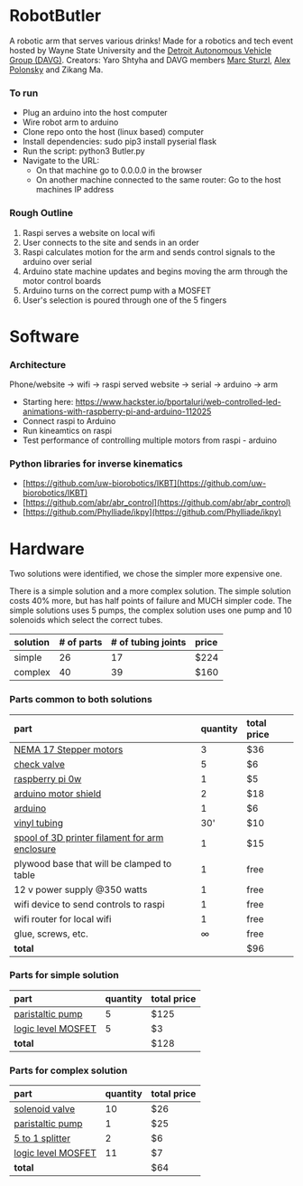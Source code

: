 # RobotButler
A robotic arm that serves various drinks! Made for a robotics and tech event hosted by Wayne State University and the [Detroit Autonomous Vehicle Group (DAVG)](https://davg.tech/). Creators: Yaro Shtyha and DAVG members [Marc Sturzl](https://github.com/sturzl/), [Alex Polonsky](https://github.com/Sashulik) and Zikang Ma.

### To run
- Plug an arduino into the host computer
- Wire robot arm to arduino
- Clone repo onto the host (linux based) computer
- Install dependencies: sudo pip3 install pyserial flask
- Run the script: python3 Butler.py
- Navigate to the URL:
  - On that machine go to 0.0.0.0 in the browser
  - On another machine connected to the same router: Go to the host machines IP address
  
### Rough Outline
1. Raspi serves a website on local wifi
2. User connects to the site and sends in an order
3. Raspi calculates motion for the arm and sends control signals to the arduino over serial
4. Arduino state machine updates and begins moving the arm through the motor control boards
5. Arduino turns on the correct pump with a MOSFET
6. User's selection is poured through one of the 5 fingers

# Software

### Architecture
Phone/website -> wifi -> raspi served website -> serial -> arduino -> arm
- Starting here: https://www.hackster.io/bportaluri/web-controlled-led-animations-with-raspberry-pi-and-arduino-112025
- Connect raspi to Arduino
- Run kineamtics on raspi
- Test performance of controlling multiple motors from raspi - arduino

### Python libraries for inverse kinematics
- [https://github.com/uw-biorobotics/IKBT](https://github.com/uw-biorobotics/IKBT)
- [https://github.com/abr/abr_control](https://github.com/abr/abr_control)
- [https://github.com/Phylliade/ikpy](https://github.com/Phylliade/ikpy)

# Hardware
Two solutions were identified, we chose the simpler more expensive one.

There is a simple solution and a more complex solution. The simple solution costs 40% more, but has half points of failure and MUCH simpler code. The simple solutions uses 5 pumps, the complex solution uses one pump and 10 solenoids which select the correct tubes.

| solution | # of parts | # of tubing joints | price |
| :--- | :--- | :--- | :--- |
| simple | 26 | 17 | $224 |
| complex | 40 | 39 | $160 |


### Parts common to both solutions

| part | quantity | total price |
|:-----|:-----|:-----|
| [NEMA 17 Stepper motors](https://www.ebay.com/itm/Stepper-Motor-Nema-17-SL42STH34-1504A-40mm-1-8A-78Oz-4-Lead-for-3D-Printers/202388518117?hash=item2f1f4bb4e5:g:fBIAAOSwd~Zbj4~G:rk:1:pf:0&LH_BIN=1) | 3 | $36  |
| [check valve](https://www.usplastic.com/catalog/item.aspx?sku=64048&gclid=EAIaIQobChMI6-PswujD3gIVQ7jACh0_2ASsEAQYASABEgI4Z_D_BwE) | 5 | $6 |
| [raspberry pi 0w](https://www.microcenter.com/product/486575/zero-w) | 1 | $5 |
| [arduino motor shield](https://www.amazon.com/Compatible-Arduino-Duemilanove-Atomic-Market/dp/B00TMA4YSS/ref=asc_df_B00TMA4YSS/?tag=hyprod-20&linkCode=df0&hvadid=194019628201&hvpos=1o1&hvnetw=g&hvrand=13664937720553066793&hvpone=&hvptwo=&hvqmt=&hvdev=c&hvdvcmdl=&hvlocint=&hvlocphy=9016967&hvtargid=pla-340551339284&psc=1) | 2 | $18 |
| [arduino](https://www.ebay.com/itm/UNO-R3-ATmega328P-16MHz-CH340-CH340G-USB-For-Arduino/302936647614?hash=item46886e67be:g:U2AAAOSwqM9b1SGS:rk:39:pf:0) | 1 | $6 |
| [vinyl tubing](https://www.homedepot.com/p/Everbilt-3-8-in-O-D-x-1-4-in-I-D-x-10-ft-PVC-Clear-Vinyl-Tube-702098/207144353) | 30' | $10 |
| [spool of 3D printer filament for arm enclosure](https://www.microcenter.com/product/485641/175mm-white-pla-3d-printer-filament---1kg-spool-(22-lbs)) | 1 | $15 |
| plywood base that will be clamped to table | 1 | free |
| 12 v power supply @350 watts | 1 | free |
| wifi device to send controls to raspi |  1  | free |
| wifi router for local wifi | 1 | free |
| glue, screws, etc. | ∞ | free |
| **total** |  | $96 |

### Parts for simple solution

| part | quantity | total price |
|:-----|:-----|:-----|
| [paristaltic pump](https://www.ebay.com/itm/DC-12-24V-Peristaltic-Pump-Large-Flow-Dosing-Pump-Vacuum-Aquarium-Lab-Analytical/273097535778?hash=item3f95e1b122:m:mUXje-wYDBR0DV0zzfXsCEQ:rk:10:pf:0) | 5 | $125 |
| [logic level MOSFET](https://www.ebay.com/itm/20Pcs-IRLZ44N-PBF-Power-MOSFET-Logic-Level-N-Channel-0-022OHM-TO-220-IC-Chip-USA/173493492366?hash=item2865049a8e:rk:1:pf:0) | 5 | $3 |
| **total** |  | $128 |

### Parts for complex solution

| part | quantity | total price |
|:-----|:-----|:-----|
| [solenoid valve](https://www.ebay.com/itm/DC12V-Normally-Closed-Type-Electronic-Control-Solenoid-ESHK/223170991184?hash=item33f6071450:g:fIIAAOSw0wtavF1w:rk:14:pf:0&LH_BIN=1&autorefresh=true) | 10 | $26 |
| [paristaltic pump](https://www.ebay.com/itm/DC-12-24V-Peristaltic-Pump-Large-Flow-Dosing-Pump-Vacuum-Aquarium-Lab-Analytical/273097535778?hash=item3f95e1b122:m:mUXje-wYDBR0DV0zzfXsCEQ:rk:10:pf:0) | 1 | $25 |
| [5 to 1 splitter](https://www.ebay.com/itm/5-Way-Outlet-Metal-Aquarium-Air-Valve-Splitter-with-5mm-Tube-Diameter-YM/172053425098?hash=item280f2eebca:rk:16:pf:0) | 2 | $6 |
| [logic level MOSFET](https://www.ebay.com/itm/20Pcs-IRLZ44N-PBF-Power-MOSFET-Logic-Level-N-Channel-0-022OHM-TO-220-IC-Chip-USA/173493492366?hash=item2865049a8e:rk:1:pf:0) | 11 | $7 |
| **total** |  | $64 |
